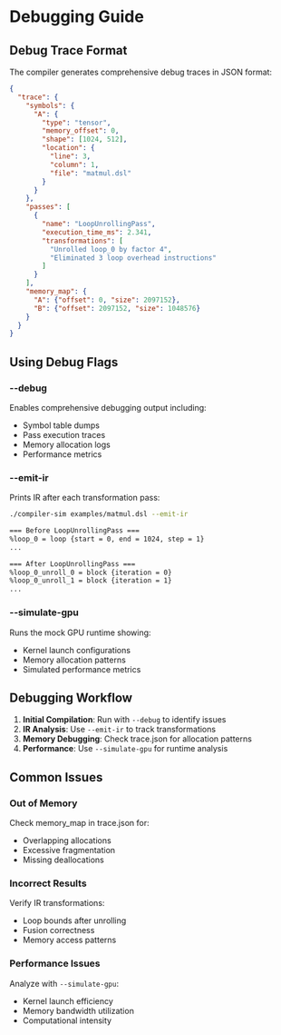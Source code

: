 # Debugging Guide

## Debug Trace Format

The compiler generates comprehensive debug traces in JSON format:

```json
{
  "trace": {
    "symbols": {
      "A": {
        "type": "tensor",
        "memory_offset": 0,
        "shape": [1024, 512],
        "location": {
          "line": 3,
          "column": 1,
          "file": "matmul.dsl"
        }
      }
    },
    "passes": [
      {
        "name": "LoopUnrollingPass",
        "execution_time_ms": 2.341,
        "transformations": [
          "Unrolled loop_0 by factor 4",
          "Eliminated 3 loop overhead instructions"
        ]
      }
    ],
    "memory_map": {
      "A": {"offset": 0, "size": 2097152},
      "B": {"offset": 2097152, "size": 1048576}
    }
  }
}
```

## Using Debug Flags

### --debug
Enables comprehensive debugging output including:
- Symbol table dumps
- Pass execution traces
- Memory allocation logs
- Performance metrics

### --emit-ir
Prints IR after each transformation pass:
```bash
./compiler-sim examples/matmul.dsl --emit-ir

=== Before LoopUnrollingPass ===
%loop_0 = loop {start = 0, end = 1024, step = 1}
...

=== After LoopUnrollingPass ===
%loop_0_unroll_0 = block {iteration = 0}
%loop_0_unroll_1 = block {iteration = 1}
...
```

### --simulate-gpu
Runs the mock GPU runtime showing:
- Kernel launch configurations
- Memory allocation patterns
- Simulated performance metrics

## Debugging Workflow

1. **Initial Compilation**: Run with `--debug` to identify issues
2. **IR Analysis**: Use `--emit-ir` to track transformations
3. **Memory Debugging**: Check trace.json for allocation patterns
4. **Performance**: Use `--simulate-gpu` for runtime analysis

## Common Issues

### Out of Memory
Check memory_map in trace.json for:
- Overlapping allocations
- Excessive fragmentation
- Missing deallocations

### Incorrect Results
Verify IR transformations:
- Loop bounds after unrolling
- Fusion correctness
- Memory access patterns

### Performance Issues
Analyze with `--simulate-gpu`:
- Kernel launch efficiency
- Memory bandwidth utilization
- Computational intensity